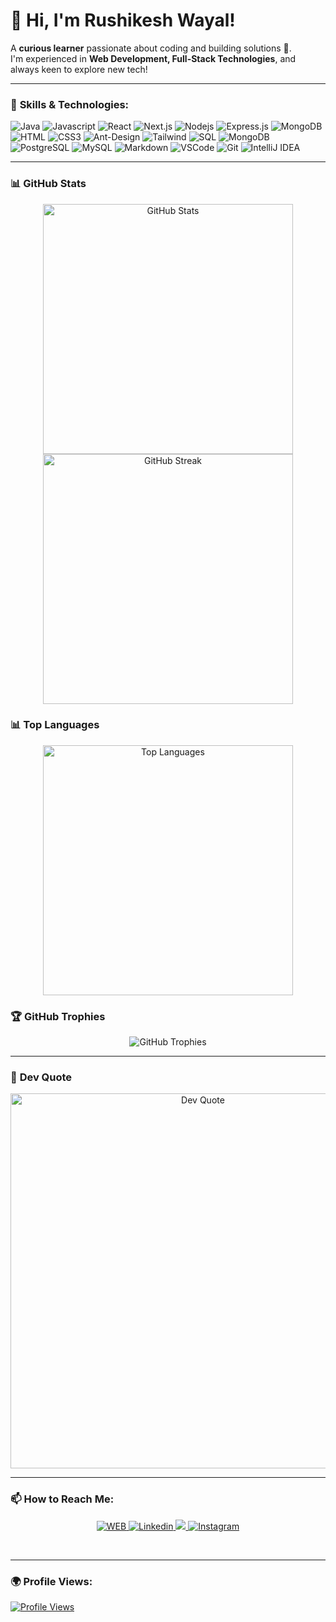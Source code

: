# 👋 Hi, I'm Rushikesh Wayal!  
A **curious learner** passionate about coding and building solutions 🚀.  
I'm experienced in **Web Development, Full-Stack Technologies**, and always keen to explore new tech!

---

### 🚀 **Skills & Technologies**:
![Java](https://img.shields.io/badge/Java-007396?style=for-the-badge&labelColor=black&logo=java&logoColor=007396)
![Javascript](https://img.shields.io/badge/Javascript-F0DB4F?style=for-the-badge&labelColor=black&logo=javascript&logoColor=F0DB4F)
![React](https://img.shields.io/badge/-React-61DBFB?style=for-the-badge&labelColor=black&logo=react&logoColor=61DBFB)
![Next.js](https://img.shields.io/badge/next.js-000000?style=for-the-badge&logo=nextdotjs&logoColor=white)
![Nodejs](https://img.shields.io/badge/Nodejs-3C873A?style=for-the-badge&labelColor=black&logo=node.js&logoColor=3C873A)
![Express.js](https://img.shields.io/badge/Express.js-000000?style=for-the-badge&logo=express&logoColor=white)
![MongoDB](https://img.shields.io/badge/MongoDB-4EA94B?style=for-the-badge&logo=mongodb&logoColor=white)
![HTML](https://img.shields.io/badge/HTML5-E34F26?style=for-the-badge&logo=html5&logoColor=white)
![CSS3](https://img.shields.io/badge/CSS3-1572B6?style=for-the-badge&logo=css3&logoColor=white)
![Ant-Design](https://img.shields.io/badge/AntDesign-0170FE?style=for-the-badge&logo=antdesign&logoColor=white)
![Tailwind](https://img.shields.io/badge/Tailwind_CSS-092749?style=for-the-badge&logo=tailwindcss&logoColor=06B6D4&labelColor=000000)
![SQL](https://img.shields.io/badge/SQL-4479A1?style=for-the-badge&labelColor=black&logo=microsoft-sql-server&logoColor=4479A1)
![MongoDB](https://img.shields.io/badge/MongoDB-47A248?style=for-the-badge&labelColor=black&logo=mongodb&logoColor=47A248)
![PostgreSQL](https://img.shields.io/badge/PostgreSQL-4169E1?style=for-the-badge&labelColor=black&logo=postgresql&logoColor=4169E1)
![MySQL](https://img.shields.io/badge/MySQL-4479A1?style=for-the-badge&labelColor=black&logo=mysql&logoColor=4479A1)
![Markdown](https://img.shields.io/badge/Markdown-000000?style=for-the-badge&logo=markdown&logoColor=white)
![VSCode](https://img.shields.io/badge/Visual_Studio-0078d7?style=for-the-badge&logo=visual%20studio&logoColor=white)
![Git](https://img.shields.io/badge/Git-F05032?style=for-the-badge&logo=git&logoColor=white)
![IntelliJ IDEA](https://img.shields.io/badge/IntelliJ%20IDEA-000000?style=for-the-badge&labelColor=black&logo=intellij-idea&logoColor=white)
<!-- ![Typescript](https://img.shields.io/badge/Typescript-007acc?style=for-the-badge&labelColor=black&logo=typescript&logoColor=007acc)
![React Native](https://img.shields.io/badge/React_Native-20232A?style=for-the-badge&logo=react&logoColor=61DAFB)
![SASS Badge](https://img.shields.io/badge/Sass-CC6699?style=for-the-badge&logo=sass&logoColor=white)
![Bootstrap](https://img.shields.io/badge/Bootstrap-563D7C?style=for-the-badge&logo=bootstrap&logoColor=white)
![Strapi](https://img.shields.io/badge/strapi-2E7EEA?style=for-the-badge&logo=strapi&logoColor=white)
![Redux](https://img.shields.io/badge/Redux-593D88?style=for-the-badge&logo=redux&logoColor=white)
![React Query](https://img.shields.io/badge/-React_Query-FF4154?style=for-the-badge&logo=react%20query&logoColor=white)-->
---

### 📊 **GitHub Stats**
<p align="center">
  <img src="https://github-readme-stats.vercel.app/api?username=rushikeshwayal&theme=nightowl&hide_border=true&include_all_commits=true&count_private=true&show_icons=true&token=YOUR_PAT_HERE" alt="GitHub Stats" width="400"/>
  <img src="https://github-readme-streak-stats.herokuapp.com?user=rushikeshwayal&theme=nightowl&hide_border=true" alt="GitHub Streak" width="400"/>
</p>




### 📊 **Top Languages**

<p align="center">
  <img src="https://github-readme-stats.vercel.app/api/top-langs/?username=rushikeshwayal&theme=nightowl&hide_border=true&layout=compact" alt="Top Languages" width="400"/>
</p>




### 🏆 **GitHub Trophies**
<p align="center">
  <img src="https://github-profile-trophy.vercel.app/?username=rushikeshwayal&theme=radical&no-frame=false&no-bg=true&margin-w=4" alt="GitHub Trophies" />
</p>

---

### 💬 **Dev Quote**
<p align="center">
  <img src="https://quotes-github-readme.vercel.app/api?type=horizontal&theme=radical" alt="Dev Quote" width="600" />
</p>

---

### 📫 **How to Reach Me**:

<p align="center">
 <a href="https://rushikeshwayal.vercel.app/" target="blank">
  <img src="https://img.shields.io/badge/Website-DC143C?style=for-the-badge&logo=medium&logoColor=white" alt="WEB" />
 </a>
 <a href="https://www.linkedin.com/in/rushikesh-wayal-87134a220/" target="_blank">
  <img src="https://img.shields.io/badge/LinkedIn-0077B5?style=for-the-badge&logo=linkedin&logoColor=white" alt="Linkedin"/>
 </a>
 <!-- <a href="." target="_blank">
  <img src="https://img.shields.io/badge/dev.to-0A0A0A?style=for-the-badge&logo=dev.to&logoColor=white" alt="aaa" />
 </a> -->
 <a href="https://x.com/Rushikesh_7_11" target="_blank">
  <img src="https://img.shields.io/badge/Twitter-1DA1F2?style=for-the-badge&logo=twitter&logoColor=white" />
 </a>
 <a href="https://www.instagram.com/_rushikesh_wayal/" target="_blank">
  <img src="https://img.shields.io/badge/Instagram-fe4164?style=for-the-badge&logo=instagram&logoColor=white" alt="Instagram" />
 </a> 
<!--  <a href="https://facebook.com/alsiam.dev" target="_blank">
  <img src="https://img.shields.io/badge/Facebook-20BEFF?&style=for-the-badge&logo=facebook&logoColor=white" alt="alsiam"  />
  </a>  -->
</p>
<br />

---

### 🌍 **Profile Views**:
<a href="https://visitcount.itsvg.in/api?id=rushikeshwayal" target="_blank">
  <img src="https://visitcount.itsvg.in/api?id=rushikeshwayal&label=Profile%20Views&icon=5&pretty=true&style=for-the-badge" alt="Profile Views" />
</a>






